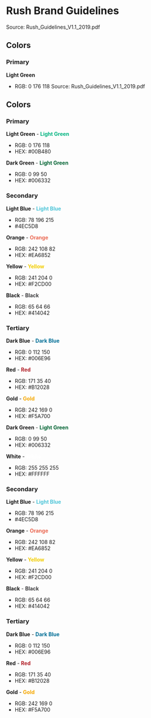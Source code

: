 # Rush Brand Guidelines

Source: Rush_Guidelines_V1.1_2019.pdf

## Colors

### Primary

**Light Green**

- RGB: 0 176 118
Source: Rush_Guidelines_V1.1_2019.pdf

## Colors

### Primary

**Light Green** - <strong><span style="color: #00B480;">Light Green</span></strong>

- RGB: 0 176 118
- HEX: #00B480


**Dark Green** - <strong><span style="color: #006332;">Light Green</span></strong>

- RGB: 0 99 50
- HEX: #006332

### Secondary

**Light Blue** - <strong><span style="color: #4EC5D8;">Light Blue</span></strong>

- RGB: 78 196 215
- #4EC5D8

**Orange** - <strong><span style="color: #EA6852;">Orange</span></strong>

- RGB: 242 108 82
- HEX: #EA6852

**Yellow** - <strong><span style="color: #F2CD00;">Yellow</span></strong>

- RGB: 241 204 0
- HEX: #F2CD00

**Black** - <strong><span style="color: #414042;">Black</span></strong>

- RGB: 65 64 66
- HEX: #414042

### Tertiary

**Dark Blue** - <strong><span style="color: #006E96;">Dark Blue</span></strong>

- RGB: 0 112 150
- HEX: #006E96

**Red** - <strong><span style="color: #B12028;">Red</span></strong>

- RGB: 171 35 40
- HEX: #B12028

**Gold** - <strong><span style="color: #F5A700;">Gold</span></strong>

- RGB: 242 169 0
- HEX: #F5A700


**Dark Green** - <strong><span style="color: #006332;">Light Green</span></strong>

- RGB: 0 99 50
- HEX: #006332

**White** - <strong><span style="color: #FFFFFF;">White</span></strong>

- RGB: 255 255 255
- HEX: #FFFFFF

### Secondary

**Light Blue** - <strong><span style="color: #4EC5D8;">Light Blue</span></strong>

- RGB: 78 196 215
- #4EC5D8

**Orange** - <strong><span style="color: #EA6852;">Orange</span></strong>

- RGB: 242 108 82
- HEX: #EA6852

**Yellow** - <strong><span style="color: #F2CD00;">Yellow</span></strong>

- RGB: 241 204 0
- HEX: #F2CD00

**Black** - <strong><span style="color: #414042;">Black</span></strong>

- RGB: 65 64 66
- HEX: #414042

### Tertiary

**Dark Blue** - <strong><span style="color: #006E96;">Dark Blue</span></strong>

- RGB: 0 112 150
- HEX: #006E96

**Red** - <strong><span style="color: #B12028;">Red</span></strong>

- RGB: 171 35 40
- HEX: #B12028

**Gold** - <strong><span style="color: #F5A700;">Gold</span></strong>

- RGB: 242 169 0
- HEX: #F5A700
